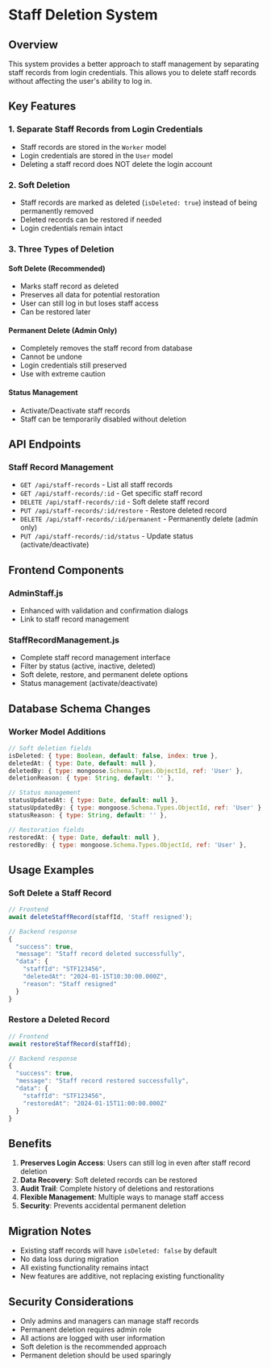 # Staff Deletion System

## Overview
This system provides a better approach to staff management by separating staff records from login credentials. This allows you to delete staff records without affecting the user's ability to log in.

## Key Features

### 1. **Separate Staff Records from Login Credentials**
- Staff records are stored in the `Worker` model
- Login credentials are stored in the `User` model
- Deleting a staff record does NOT delete the login account

### 2. **Soft Deletion**
- Staff records are marked as deleted (`isDeleted: true`) instead of being permanently removed
- Deleted records can be restored if needed
- Login credentials remain intact

### 3. **Three Types of Deletion**

#### **Soft Delete (Recommended)**
- Marks staff record as deleted
- Preserves all data for potential restoration
- User can still log in but loses staff access
- Can be restored later

#### **Permanent Delete (Admin Only)**
- Completely removes the staff record from database
- Cannot be undone
- Login credentials still preserved
- Use with extreme caution

#### **Status Management**
- Activate/Deactivate staff records
- Staff can be temporarily disabled without deletion

## API Endpoints

### Staff Record Management
- `GET /api/staff-records` - List all staff records
- `GET /api/staff-records/:id` - Get specific staff record
- `DELETE /api/staff-records/:id` - Soft delete staff record
- `PUT /api/staff-records/:id/restore` - Restore deleted record
- `DELETE /api/staff-records/:id/permanent` - Permanently delete (admin only)
- `PUT /api/staff-records/:id/status` - Update status (activate/deactivate)

## Frontend Components

### AdminStaff.js
- Enhanced with validation and confirmation dialogs
- Link to staff record management

### StaffRecordManagement.js
- Complete staff record management interface
- Filter by status (active, inactive, deleted)
- Soft delete, restore, and permanent delete options
- Status management (activate/deactivate)

## Database Schema Changes

### Worker Model Additions
```javascript
// Soft deletion fields
isDeleted: { type: Boolean, default: false, index: true },
deletedAt: { type: Date, default: null },
deletedBy: { type: mongoose.Schema.Types.ObjectId, ref: 'User' },
deletionReason: { type: String, default: '' },

// Status management
statusUpdatedAt: { type: Date, default: null },
statusUpdatedBy: { type: mongoose.Schema.Types.ObjectId, ref: 'User' },
statusReason: { type: String, default: '' },

// Restoration fields
restoredAt: { type: Date, default: null },
restoredBy: { type: mongoose.Schema.Types.ObjectId, ref: 'User' },
```

## Usage Examples

### Soft Delete a Staff Record
```javascript
// Frontend
await deleteStaffRecord(staffId, 'Staff resigned');

// Backend response
{
  "success": true,
  "message": "Staff record deleted successfully",
  "data": {
    "staffId": "STF123456",
    "deletedAt": "2024-01-15T10:30:00.000Z",
    "reason": "Staff resigned"
  }
}
```

### Restore a Deleted Record
```javascript
// Frontend
await restoreStaffRecord(staffId);

// Backend response
{
  "success": true,
  "message": "Staff record restored successfully",
  "data": {
    "staffId": "STF123456",
    "restoredAt": "2024-01-15T11:00:00.000Z"
  }
}
```

## Benefits

1. **Preserves Login Access**: Users can still log in even after staff record deletion
2. **Data Recovery**: Soft deleted records can be restored
3. **Audit Trail**: Complete history of deletions and restorations
4. **Flexible Management**: Multiple ways to manage staff access
5. **Security**: Prevents accidental permanent deletion

## Migration Notes

- Existing staff records will have `isDeleted: false` by default
- No data loss during migration
- All existing functionality remains intact
- New features are additive, not replacing existing functionality

## Security Considerations

- Only admins and managers can manage staff records
- Permanent deletion requires admin role
- All actions are logged with user information
- Soft deletion is the recommended approach
- Permanent deletion should be used sparingly






















